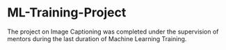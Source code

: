 # ML-Training-Project
The project on Image Captioning was completed under the supervision of mentors during the last duration of Machine Learning Training.
